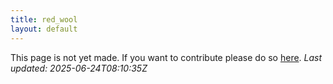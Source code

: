 ```yaml
---
title: red_wool
layout: default
---
```


This page is not yet made. If you want to contribute please do so [here](https://github.com/CrazyH2/Bigstone/blob/wiki/components/red_wool.md).
_Last updated: 2025-06-24T08:10:35Z_

